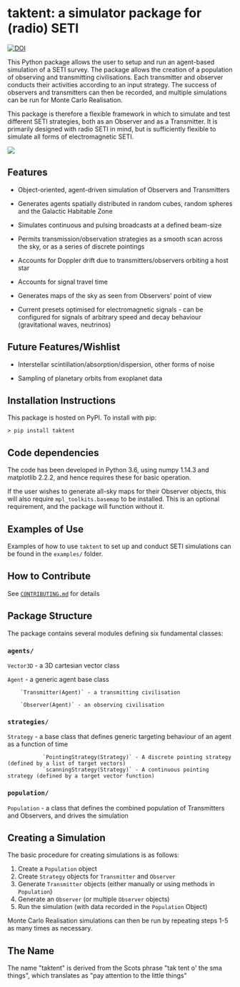 taktent: a simulator package for (radio) SETI
==============================================
[![DOI](https://zenodo.org/badge/157450057.svg)](https://zenodo.org/badge/latestdoi/157450057)

This Python package allows the user to setup and run an agent-based simulation of a SETI survey.  The package allows the creation of a population of observing and transmitting civilisations.  Each transmitter and observer conducts their activities according to an input strategy.  The success of observers and transmitters can then be recorded, and multiple simulations can be run for Monte Carlo Realisation.

This package is therefore a flexible framework in which to simulate and test different SETI strategies, both as an Observer and as a Transmitter.  It is primarily designed with radio SETI in mind, but is sufficiently flexible to simulate all forms of electromagnetic SETI.


![](doc/xymovie.gif)


Features
--------

* Object-oriented, agent-driven simulation of Observers and Transmitters

* Generates agents spatially distributed in random cubes, random spheres and the Galactic Habitable Zone

* Simulates continuous and pulsing broadcasts at a defined beam-size

* Permits transmission/observation strategies as a smooth scan across the sky, or as a series of discrete pointings

* Accounts for Doppler drift due to transmitters/observers orbiting a host star

* Accounts for signal travel time

* Generates maps of the sky as seen from Observers' point of view

* Current presets optimised for electromagnetic signals - can be configured for signals of arbitrary speed and decay behaviour (gravitational waves, neutrinos)


Future Features/Wishlist
------------------------

* Interstellar scintillation/absorption/dispersion, other forms of noise

* Sampling of planetary orbits from exoplanet data


Installation Instructions
--------------------------

This package is hosted on PyPI.  To install with pip:

`> pip install taktent`


Code dependencies
-----------------

The code has been developed in Python 3.6, using numpy 1.14.3 and matplotlib 2.2.2, and hence requires these for basic operation.

If the user wishes to generate all-sky maps for their Observer objects, this will also require `mpl_toolkits.basemap` to be installed.  This is an optional requirement, and the package will function without it.


Examples of Use
-------------------

Examples of how to use `taktent` to set up and conduct SETI simulations can be found in the `examples/` folder.


How to Contribute
----------------------

See [`CONTRIBUTING.md`](CONTRIBUTING.md) for details


Package Structure
---------------------

The package contains several modules defining six fundamental classes: 

### `agents/`

`Vector3D` - a 3D cartesian vector class

`Agent` - a generic agent base class

        `Transmitter(Agent)` - a transmitting civilisation

        `Observer(Agent)` - an observing civilisation
 
### `strategies/`

`Strategy` - a base class that defines generic targeting behaviour of an agent as a function of time

               `PointingStrategy(Strategy)` - A discrete pointing strategy (defined by a list of target vectors)
               `scanningStrategy(Strategy)` - A continuous pointing strategy (defined by a target vector function)

### `population/`

`Population` - a class that defines the combined population of Transmitters and Observers, and drives the simulation


Creating a Simulation
-------------------------

The basic procedure for creating simulations is as follows:

1. Create a `Population` object
2. Create `Strategy` objects for `Transmitter` and `Observer`
3. Generate `Transmitter` objects (either manually or using methods in `Population`)
4. Generate an `Observer` (or multiple `Observer` objects)
5. Run the simulation (with data recorded in the `Population` Object)

Monte Carlo Realisation simulations can then be run by repeating steps 1-5 as many times as necessary.


The Name
---------

The name "taktent" is derived from the Scots phrase "tak tent o' the sma things", which translates as "pay attention to the little things"



 


